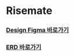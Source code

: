 # Risemate

### [Design Figma 바로가기](https://www.figma.com/file/z9RJ8IE5p14GlInukEHZhJ/RiseMate?type=design&mode=design&t=Z13UZ87Z1BlHaFeX-0)
### [ERD 바로가기](https://dbdiagram.io/embed/65066a1502bd1c4a5eb5cf1d)
